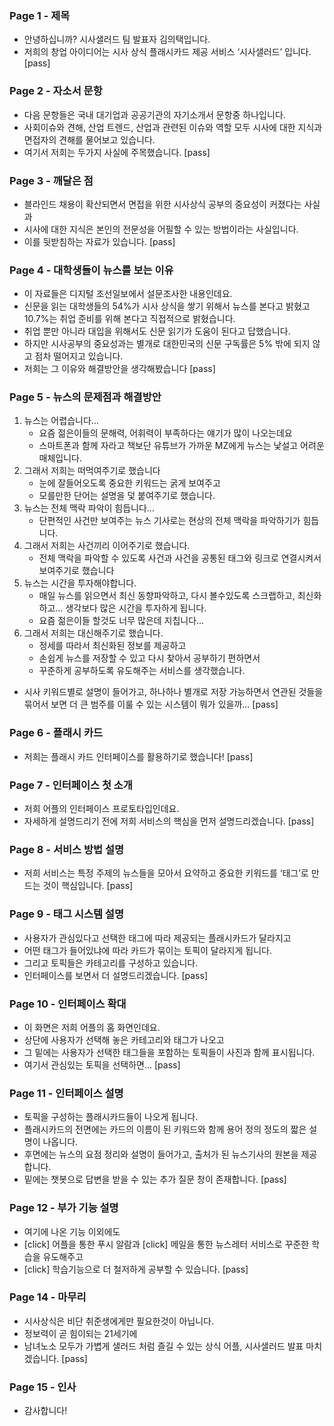   

### Page 1 - 제목

- 안녕하십니까? 시사샐러드 팀 발표자 김의택입니다.
- 저희의 창업 아이디어는 시사 상식 플래시카드 제공 서비스 ‘시사샐러드’ 입니다. [pass]

  

### Page 2 - 자소서 문항

- 다음 문항들은 국내 대기업과 공공기관의 자기소개서 문항중 하나입니다.
- 사회이슈와 견해, 산업 트렌드, 산업과 관련된 이슈와 역할 모두 시사에 대한 지식과 면접자의 견해를 물어보고 있습니다.
- 여기서 저희는 두가지 사실에 주목했습니다. [pass]

  

### Page 3 - 깨달은 점

- 블라인드 채용이 확산되면서 면접을 위한 시사상식 공부의 중요성이 커졌다는 사실과
- 시사에 대한 지식은 본인의 전문성을 어필할 수 있는 방법이라는 사실입니다.
- 이를 뒷받침하는 자료가 있습니다. [pass]

  

### Page 4 - 대학생들이 뉴스를 보는 이유

- 이 자료들은 디지털 조선일보에서 설문조사한 내용인데요.
- 신문을 읽는 대학생들의 54%가 시사 상식을 쌓기 위해서 뉴스를 본다고 밝혔고 10.7%는 취업 준비를 위해 본다고 직접적으로 밝혔습니다.
- 취업 뿐만 아니라 대입을 위해서도 신문 읽기가 도움이 된다고 답했습니다.
- 하지만 시사공부의 중요성과는 별개로 대한민국의 신문 구독률은 5% 밖에 되지 않고 점차 떨어지고 있습니다.
- 저희는 그 이유와 해결방안을 생각해봤습니다 [pass]

  

### Page 5 - 뉴스의 문제점과 해결방안

1. 뉴스는 어렵습니다…
    - 요즘 젊은이들의 문해력, 어휘력이 부족하다는 얘기가 많이 나오는데요
    - 스마트폰과 함께 자라고 책보단 유튜브가 가까운 MZ에게 뉴스는 낯설고 어려운 매체입니다.
2. 그래서 저희는 떠먹여주기로 했습니다
    - 눈에 잘들어오도록 중요한 키워드는 굵게 보여주고
    - 모를만한 단어는 설명을 덫 붙여주기로 했습니다.
3. 뉴스는 전체 맥락 파악이 힘듭니다…
    - 단편적인 사건만 보여주는 뉴스 기사로는 현상의 전체 맥락을 파악하기가 힘듭니다.
4. 그래서 저희는 사건끼리 이어주기로 했습니다.
    - 전체 맥락을 파악할 수 있도록 사건과 사건을 공통된 태그와 링크로 연결시켜서 보여주기로 했습니다
5. 뉴스는 시간을 투자해야합니다.
    - 매일 뉴스를 읽으면서 최신 동향파악하고, 다시 볼수있도록 스크랩하고, 최신화하고… 생각보다 많은 시간을 투자하게 됩니다.
    - 요즘 젊은이들 할것도 너무 많은데 지칩니다…
6. 그래서 저희는 대신해주기로 했습니다.
    - 정세를 따라서 최신화된 정보를 제공하고
    - 손쉽게 뉴스를 저장할 수 있고 다시 찾아서 공부하기 편하면서
    - 꾸준하게 공부하도록 유도해주는 서비스를 생각했습니다.

- 시사 키워드별로 설명이 들어가고, 하나하나 별개로 저장 가능하면서 연관된 것들을 묶어서 보면 더 큰 범주를 이룰 수 있는 시스템이 뭐가 있을까… [pass]

  

### Page 6 - 플래시 카드

- 저희는 플래시 카드 인터페이스를 활용하기로 했습니다! [pass]

  

### Page 7 - 인터페이스 첫 소개

- 저희 어플의 인터페이스 프로토타입인데요.
- 자세하게 설명드리기 전에 저희 서비스의 핵심을 먼저 설명드리겠습니다. [pass]

  

### Page 8 - 서비스 방법 설명

- 저희 서비스는 특정 주제의 뉴스들을 모아서 요약하고 중요한 키워드를 ‘태그’로 만드는 것이 핵심입니다. [pass]

  

### Page 9 - 태그 시스템 설명

- 사용자가 관심있다고 선택한 태그에 따라 제공되는 플래시카드가 달라지고
- 어떤 태그가 들어있냐에 따라 카드가 묶이는 토픽이 달라지게 됩니다.
- 그리고 토픽들은 카테고리를 구성하고 있습니다.
- 인터페이스를 보면서 더 설명드리겠습니다. [pass]

  

### Page 10 - 인터페이스 확대

- 이 화면은 저희 어플의 홈 화면인데요.
- 상단에 사용자가 선택해 놓은 카테고리와 태그가 나오고
- 그 밑에는 사용자가 선택한 태그들을 포함하는 토픽들이 사진과 함께 표시됩니다.
- 여기서 관심있는 토픽을 선택하면… [pass]

  

### Page 11 - 인터페이스 설명

- 토픽을 구성하는 플래시카드들이 나오게 됩니다.
- 플래시카드의 전면에는 카드의 이름이 된 키워드와 함께 용어 정의 정도의 짧은 설명이 나옵니다.
- 후면에는 뉴스의 요점 정리와 설명이 들어가고, 출처가 된 뉴스기사의 원본을 제공합니다.
- 밑에는 챗봇으로 답변을 받을 수 있는 추가 질문 창이 존재합니다. [pass]

  

### Page 12 - 부가 기능 설명

- 여기에 나온 기능 이외에도
- [click] 어플을 통한 푸시 알람과 [click] 메일을 통한 뉴스레터 서비스로 꾸준한 학습을 유도해주고
- [click] 학습기능으로 더 철저하게 공부할 수 있습니다. [pass]

  

### Page 14 - 마무리

- 시사상식은 비단 취준생에게만 필요한것이 아닙니다.
- 정보력이 곧 힘이되는 21세기에
- 남녀노소 모두가 가볍게 샐러드 처럼 즐길 수 있는 상식 어플, 시사샐러드 발표 마치겠습니다. [pass]

  

### Page 15 - 인사

- 감사합니다!